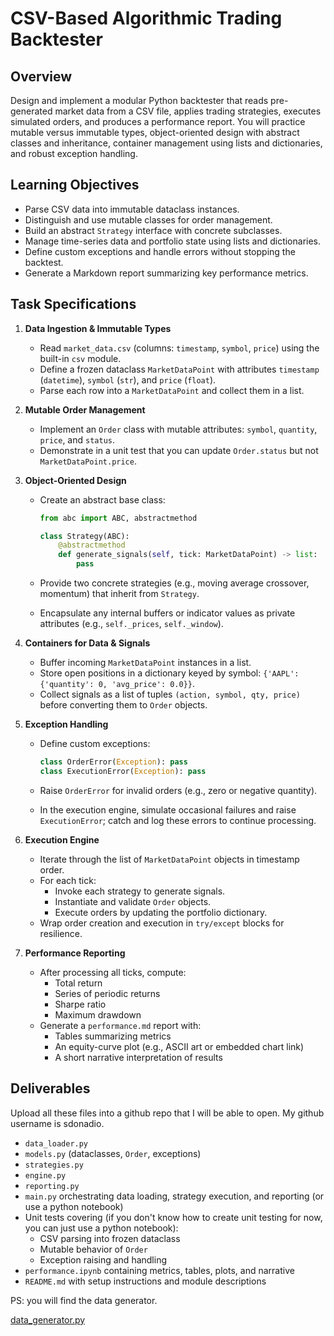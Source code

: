 # CSV-Based Algorithmic Trading Backtester

## Overview

Design and implement a modular Python backtester that reads pre-generated market data from a CSV file, applies trading strategies, executes simulated orders, and produces a performance report. You will practice mutable versus immutable types, object-oriented design with abstract classes and inheritance, container management using lists and dictionaries, and robust exception handling.

## Learning Objectives

- Parse CSV data into immutable dataclass instances.
- Distinguish and use mutable classes for order management.
- Build an abstract `Strategy` interface with concrete subclasses.
- Manage time-series data and portfolio state using lists and dictionaries.
- Define custom exceptions and handle errors without stopping the backtest.
- Generate a Markdown report summarizing key performance metrics.

## Task Specifications

1. **Data Ingestion & Immutable Types**

   - Read `market_data.csv` (columns: `timestamp`, `symbol`, `price`) using the built-in `csv` module.
   - Define a frozen dataclass `MarketDataPoint` with attributes `timestamp` (`datetime`), `symbol` (`str`), and `price` (`float`).
   - Parse each row into a `MarketDataPoint` and collect them in a list.

2. **Mutable Order Management**

   - Implement an `Order` class with mutable attributes: `symbol`, `quantity`, `price`, and `status`.
   - Demonstrate in a unit test that you can update `Order.status` but not `MarketDataPoint.price`.

3. **Object-Oriented Design**

   - Create an abstract base class:

     ```python
     from abc import ABC, abstractmethod

     class Strategy(ABC):
         @abstractmethod
         def generate_signals(self, tick: MarketDataPoint) -> list:
             pass
     ```

   - Provide two concrete strategies (e.g., moving average crossover, momentum) that inherit from `Strategy`.
   - Encapsulate any internal buffers or indicator values as private attributes (e.g., `self._prices`, `self._window`).

4. **Containers for Data & Signals**

   - Buffer incoming `MarketDataPoint` instances in a list.
   - Store open positions in a dictionary keyed by symbol: `{'AAPL': {'quantity': 0, 'avg_price': 0.0}}`.
   - Collect signals as a list of tuples `(action, symbol, qty, price)` before converting them to `Order` objects.

5. **Exception Handling**

   - Define custom exceptions:

     ```python
     class OrderError(Exception): pass
     class ExecutionError(Exception): pass
     ```

   - Raise `OrderError` for invalid orders (e.g., zero or negative quantity).
   - In the execution engine, simulate occasional failures and raise `ExecutionError`; catch and log these errors to continue processing.

6. **Execution Engine**

   - Iterate through the list of `MarketDataPoint` objects in timestamp order.
   - For each tick:
     - Invoke each strategy to generate signals.
     - Instantiate and validate `Order` objects.
     - Execute orders by updating the portfolio dictionary.
   - Wrap order creation and execution in `try/except` blocks for resilience.

7. **Performance Reporting**

   - After processing all ticks, compute:
     - Total return
     - Series of periodic returns
     - Sharpe ratio
     - Maximum drawdown
   - Generate a `performance.md` report with:
     - Tables summarizing metrics
     - An equity-curve plot (e.g., ASCII art or embedded chart link)
     - A short narrative interpretation of results

## Deliverables

Upload all these files into a github repo that I will be able to open. My github username is sdonadio.

- `data_loader.py`
- `models.py` (dataclasses, `Order`, exceptions)
- `strategies.py`
- `engine.py`
- `reporting.py`
- `main.py` orchestrating data loading, strategy execution, and reporting (or use a python notebook)
- Unit tests covering (if you don't know how to create unit testing for now, you can just use a python notebook):
  - CSV parsing into frozen dataclass
  - Mutable behavior of `Order`
  - Exception raising and handling
- `performance.ipynb` containing metrics, tables, plots, and narrative
- `README.md` with setup instructions and module descriptions

PS: you will find the data generator.

[data_generator.py](https://canvas.uchicago.edu/courses/66215/files/13823389?wrap=1)
